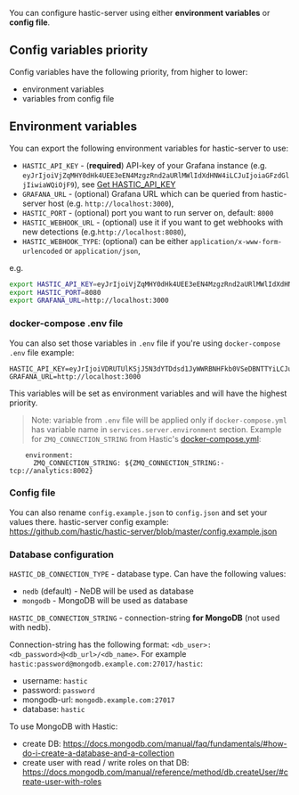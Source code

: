 You can configure hastic-server using either **environment variables** or **config file**.

## Config variables priority
Config variables have the following priority, from higher to lower:
- environment variables
- variables from config file

## Environment variables
You can export the following environment variables for hastic-server to use:
- `HASTIC_API_KEY` - (**required**) API-key of your Grafana instance (e.g. `eyJrIjoiVjZqMHY0dHk4UEE3eEN4MzgzRnd2aURlMWlIdXdHNW4iLCJuIjoiaGFzdGljIiwiaWQiOjF9`), see [Get HASTIC_API_KEY](https://github.com/hastic/hastic-server/wiki/Get-HASTIC_API_KEY)
- `GRAFANA_URL` - (optional) Grafana URL which can be queried from hastic-server host (e.g. `http://localhost:3000`),
- `HASTIC_PORT` - (optional) port you want to run server on, default: `8000`
- `HASTIC_WEBHOOK_URL` - (optional) use it if you want to get webhooks with new detections (e.g.`http://localhost:8080`),
- `HASTIC_WEBHOOK_TYPE`: (optional) can be either `application/x-www-form-urlencoded` or `application/json`,

e.g.
```bash
export HASTIC_API_KEY=eyJrIjoiVjZqMHY0dHk4UEE3eEN4MzgzRnd2aURlMWlIdXdHNW4iLCJuIjoiaGFzdGljIiwiaWQiOjF9
export HASTIC_PORT=8080
export GRAFANA_URL=http://localhost:3000
```

### docker-compose .env file
You can also set those variables in `.env` file if you're using `docker-compose`
`.env` file example:
```
HASTIC_API_KEY=eyJrIjoiVDRUTUlKSjJ5N3dYTDdsd1JyWWRBNHFkb0VSeDBNTTYiLCJuIjoiaGFzdGljLXNlcnZlciIsImlkIjoxfQ==
GRAFANA_URL=http://localhost:3000
```

This variables will be set as environment variables and will have the highest priority.
>Note: variable from `.env` file will be applied only if `docker-compose.yml` has variable name in `services.server.environment` section. Example for `ZMQ_CONNECTION_STRING` from Hastic's [docker-compose.yml](https://github.com/hastic/hastic-server/blob/master/docker-compose.yml):
```
    environment:
      ZMQ_CONNECTION_STRING: ${ZMQ_CONNECTION_STRING:-tcp://analytics:8002}
```

### Config file
You can also rename `config.example.json` to `config.json` and set your values there.
hastic-server config example: https://github.com/hastic/hastic-server/blob/master/config.example.json

### Database configuration
`HASTIC_DB_CONNECTION_TYPE` - database type. Can have the following values:
- `nedb` (default) - NeDB will be used as database
- `mongodb` - MongoDB will be used as database

`HASTIC_DB_CONNECTION_STRING` - connection-string **for MongoDB** (not used with nedb).

Connection-string has the following format: `<db_user>:<db_password>@<db_url>/<db_name>`. For example `hastic:password@mongodb.example.com:27017/hastic`:
- username: `hastic`
- password: `password`
- mongodb-url: `mongodb.example.com:27017`
- database: `hastic`

To use MongoDB with Hastic:
- create DB: https://docs.mongodb.com/manual/faq/fundamentals/#how-do-i-create-a-database-and-a-collection
- create user with read / write roles on that DB: https://docs.mongodb.com/manual/reference/method/db.createUser/#create-user-with-roles